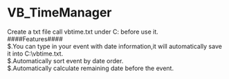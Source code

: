 # VB_TimeManager  
Create a txt file call vbtime.txt under C: before use it.  
####Features####  
$.You can type in your event with date information,it will automatically save it into C:\vbtime.txt.  
$.Automatically sort event by date order.  
$.Automatically calculate remaining date before the event.  
